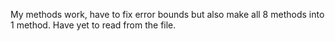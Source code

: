 My methods work, have to fix error bounds but also make all 8 methods into 1 method. 
Have yet to read from the file. 
